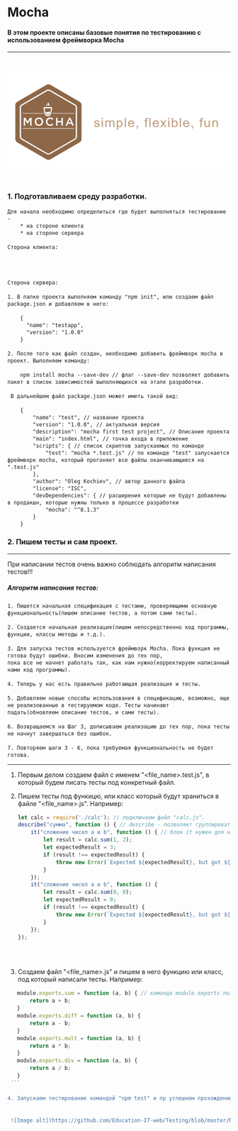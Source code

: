 #            Mocha
#### В этом проекте описаны базовые понятия по тестированию с использованием фреймворка Mocha
<hr>
<br>

![Image alt](https://github.com/Education-IT-web/Testing/blob/master/Mocha/Start%20testing/logo.png)

<br>

### 1. Подготавливаем среду разработки. 

    Для начала необходимо определиться где будет выполняться тестирование - 
        * на стороне клиента
        * на стороне сервера
   
    Сторона клиента:




    Сторона сервера:

    1. В папке проекта выполняем команду "npm init", или создаем файл package.json и добавляем в него:
    
        {
          "name": "testapp",
          "version": "1.0.0"
        }
    
    2. После того как файл создан, необходимо добавить фреймворк mocha в проект. Выполняем команду:
        
        npm install mocha --save-dev // флаг --save-dev позволяет добавить пакет в список зависимостей выполняющихся на этапе разработки. 
        
     В дальнейшем файл package.json может иметь такой вид:
     
        {
            "name": "test", // название проекта
            "version": "1.0.0", // актуальная версия
            "description": "mocha first test project", // Описание проекта
            "main": "index.html", // точка входа в приложение
            "scripts": { // список скриптов запускаемых по команде
                "test": "mocha *.test.js" // по команде "test" запускается фреймворк mocha, который прогоняет все файлы оканчивающиеся на ".test.js"
            },
            "author": "Oleg Kochiev", // автор данного файла
            "license": "ISC", 
            "devDependencies": { // расширения которые не будут добавлены в продакшн, которые нужны только в процессе разработки
                "mocha": "^8.1.3"
            }
        }

    
    
###  2. Пишем тесты и сам проект. 
<hr>

   При написании тестов очень важно соблюдать алгоритм написания тестов!!!

##### Алгоритм написания тестов:


    1. Пишется начальная спецификация с тестами, проверяющими основную функциональность(пишем описание тестов, а потом сами тесты).

    2. Создается начальная реализация(пишем непосредственно код программы, функции, классы методы и т.д.).

    3. Для запуска тестов используется фреймворк Mocha. Пока функция не готова будут ошибки. Вносим изменения до тех пор, 
    пока все не начнет работать так, как нам нужно(корректируем написанный нами код программы).

    4. Теперь у нас есть правильно работающая реализация и тесты.

    5. Добавляем новые способы использования в спецификацию, возможно, еще не реализованные в тестируемом коде. Тесты начинают 
    падать(обновляем описание тестов, и сами тесты).

    6. Возвращаемся на Шаг 3, дописываем реализацию до тех пор, пока тесты не начнут завершаться без ошибок.

    7. Повторяем шаги 3 - 6, пока требуемая функциональность не будет готова.
<hr>  

   1. Первым делом создаем файл  с именем "<file_name>.test.js", в который будем писать тесты под конкретный файл.
   
   2. Пишем тесты под функицю, или класс который будут храниться в файле "<file_name>.js". Например:
      ```js
      let calc = require('./calc'); // подключаем файл "calc.js".
      describe("сумма", function () { // describe - позволяет группировать тесты по функциям или классам.
          it("сложение чисел a и b", function () { // блок it нужен для написания множества тестов для одной функции или класса.
              let result = calc.sum(1, 2);
              let expectedResult = 3;
              if (result !== expectedResult) {
                  throw new Error(`Expected ${expectedResult}, but got ${result}`)
              }
          });
          it("сложение чисел a и b", function () {
              let result = calc.sum(0, 0);
              let expectedResult = 0;
              if (result !== expectedResult) {
                  throw new Error(`Expected ${expectedResult}, but got ${result}`)
              }
          });
      });
      ```
<br><br>

   3. Создаем файл "<file_name>.js" и пишем в него функцию или класс, под который написали тесты. Например:
   ```js
      module.exports.sum = function (a, b) { // команда module.exports позволяет экспортировать указанную функцию
          return a + b;
      }
      module.exports.diff = function (a, b) {
          return a - b;
      }
      module.exports.mult = function (a, b) {
          return a * b;
      }
      module.exports.div = function (a, b) {
          return a / b;
      }
    ```
   
   4. Запускаем тестирование командой "npm test" и пр успешном прохождении тестов увидим на экране такое сообщение:
   

    ![Image alt](https://github.com/Education-IT-web/Testing/blob/master/Mocha/success_test.png)
